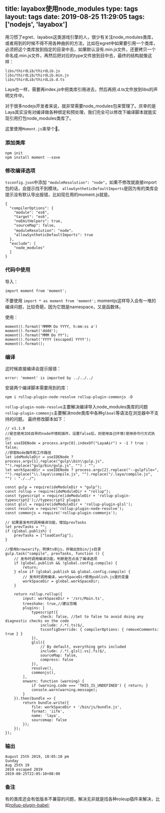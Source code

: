 title: layabox使用node_modules
type: tags
layout: tags
date: 2019-08-25 11:29:05
tags: ['nodejs', 'layabox']
---
用习惯了egret、layabox这类游戏引擎的人，很少有关注node_modules类库，或者用到的时候不得不用各种曲折的方法，比如在egret中如果要引用一个类库，必须把这个类库放到指定的目录中去，如果默认没有.min.js文件，还要拷贝一个命名成.min.js文件，再然后把对应的type文件放到目中去，最终的结构就像这样：
```
libs/thirdLib/thirdLib.js
libs/thirdLib/thirdLib.min.js
libs/thirdLib/thirdLib.d.ts
```

Laya也一样，需要再index.js中把类库引用进去，然后再把.d.ts文件放到libs的声明文件中。

对于很多nodejs开发者来说，就非常需要node_modules包来管理了。庆幸的是Laya其实没有对编译做各种绑定和预处理，我们完全可以修改下编译脚本就能实现引用打包node_modules类库了。

这里使用<code>Moment.js</code>来举个🌰。

### 添加类库
```
npm init
npm install moment --save
```

### 修改编译选项
`tsconfig.json`中添加
`"moduleResolution": "node"`，如果不修改就直接import包的话，会提示找不到模块。
`allowSyntheticDefaultImports`是因为有的类库会提示没有默认导出报错，比如现在用的moment.js就是。
```
{
  "compilerOptions": {
    "module": "es6",
    "target": "es6",
    "noEmitHelpers": true,
    "sourceMap": false,
    "moduleResolution": "node"，
    "allowSyntheticDefaultImports": true
  },
  "exclude": [
    "node_modules"
  ]
}
```

### 代码中使用
导入：
```
import moment from 'moment';
```
不要使用 `import * as moment from 'moment';` momentjs这样导入会有一堆的编译问题，比较奇葩，因为它既是namespace，又是函数体。

使用：
```
moment().format('MMMM Do YYYY, h:mm:ss a')
moment().format('dddd');
moment().format("MMM Do YY");
moment().format('YYYY [escaped] YYYY');
moment().format();
```

### 编译
这时候直接编译会提示报错：
```
error: 'moment' is imported by ../../../
```
安装两个编译脚本需要用到的库：
```
npm i rollup-plugin-node-resolve rollup-plugin-commonjs -D
```
`rollup-plugin-node-resolve`主要解决编译导入node_modules类库的问题
`rollup-plugin-commonjs`主要解决node类库中各种`glboal`等语法在浏览器中不支持的问题。
最终修改脚本如下：
```
// v1.1.0
//是否使用IDE自带的node环境和插件，设置false后，则使用自己环境(使用命令行方式执行)
let useIDENode = process.argv[0].indexOf("LayaAir") > -1 ? true : false;
//获取Node插件和工作路径
let ideModuleDir = useIDENode ? process.argv[1].replace("gulp\\bin\\gulp.js", "").replace("gulp/bin/gulp.js", "") : "";
let workSpaceDir = useIDENode ? process.argv[2].replace("--gulpfile=", "").replace("\\.laya\\compile.js", "").replace("/.laya/compile.js", "") : "./../";

const gulp = require(ideModuleDir + "gulp");
const rollup = require(ideModuleDir + "rollup");
const typescript = require(ideModuleDir + 'rollup-plugin-typescript2');//typescript2 plugin
const glsl = require(ideModuleDir + 'rollup-plugin-glsl');
const resolve = require('rollup-plugin-node-resolve');
const commonjs = require('rollup-plugin-commonjs');

// 如果是发布时调用编译功能，增加prevTasks
let prevTasks = "";
if (global.publish) {
	prevTasks = ["loadConfig"];
}

//使用browserify，转换ts到js，并输出到bin/js目录
gulp.task("compile", prevTasks, function () {
	// 发布时调用编译功能，判断是否点击了编译选项
	if (global.publish && !global.config.compile) {
		return;
	} else if (global.publish && global.config.compile) {
		// 发布时调用编译，workSpaceDir使用publish.js里的变量
		workSpaceDir = global.workSpaceDir;
	}

	return rollup.rollup({
		input: workSpaceDir + '/src/Main.ts',
		treeshake: true,//建议忽略
		plugins: [
			typescript({
				check: false, //Set to false to avoid doing any diagnostic checks on the code
				include: /.*(.ts)$/,
				tsconfigOverride: { compilerOptions: { removeComments: true } }
			}),
			glsl({
				// By default, everything gets included
				include: /.*(.glsl|.vs|.fs)$/,
				sourceMap: false,
				compress: false
			}),
			resolve(),
			commonjs(),
		],
		onwarn: function (warning) {
			if (warning.code === 'THIS_IS_UNDEFINED') { return; }
			console.warn(warning.message);
		}
	}).then(bundle => {
		return bundle.write({
			file: workSpaceDir + '/bin/js/bundle.js',
			format: 'iife',
			name: 'laya',
			sourcemap: false
		});
	});
});
```

### 输出
```
August 25th 2019, 10:05:10 pm
Sunday
Aug 25th 19
2019 escaped 2019
2019-08-25T22:05:10+08:00
```

### 备注
有的类库还会有低版本不兼容的问题，解决无非就是找各种roleup插件来解决，比如[rollup-plugin-babel](https://github.com/rollup/rollup-plugin-babel);